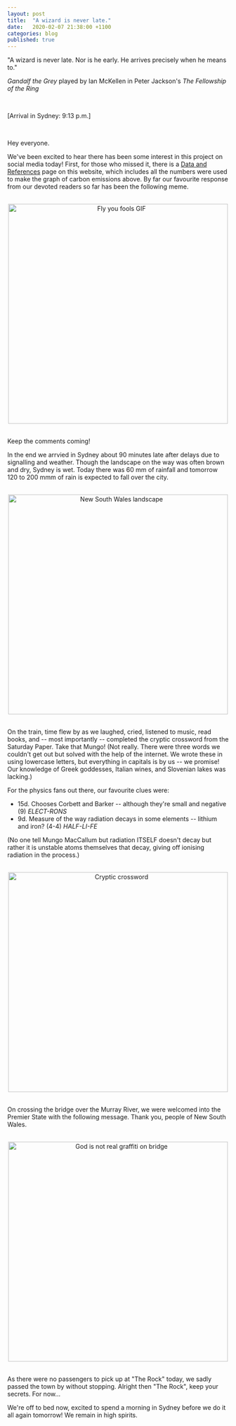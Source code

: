 ```yaml
---
layout: post
title:  "A wizard is never late."
date:   2020-02-07 21:38:00 +1100
categories: blog
published: true
---
```


"A wizard is never late. Nor is he early. He arrives precisely when he means to."

*Gandalf the Grey* played by Ian McKellen in Peter Jackson's *The Fellowship of the Ring*

<br>

[Arrival in Sydney: 9:13 p.m.]

<br>

Hey everyone.

We've been excited to hear there has been some interest in this project on social media today!
First, for those who missed it, there is a [Data and References](https://carbon-footprint.github.io/references/) page on this website, which includes all the numbers were used to make the graph of carbon emissions above.
By far our favourite response from our devoted readers so far has been the following meme.

<br>
<center>
<img src="https://media.giphy.com/media/ONostKY8aj8bK/source.gif" alt="Fly you fools GIF" width="500"/>
</center>
<br>

Keep the comments coming!

In the end we arrvied in Sydney about 90 minutes late after delays due to signalling and weather.
Though the landscape on the way was often brown and dry, Sydney is wet.
Today there was 60 mm of rainfall and tomorrow 120 to 200 mmm of rain is expected to fall over the city.

<br/>
<center>
<img src="../../../../assets/photos/20200207_222314.jpg" alt="New South Wales landscape" width="500"/>
</center>
<br/>

On the train, time flew by as we laughed, cried, listened to music, read books, and -- most importantly -- completed the cryptic crossword from the Saturday Paper.
Take that Mungo!
(Not really.
There were three words we couldn't get out but solved with the help of the internet.
We wrote these in using lowercase letters, but everything in capitals is by us -- we promise!
Our knowledge of Greek goddesses, Italian wines, and Slovenian lakes was lacking.)

For the physics fans out there, our favourite clues were:
* 15d. Chooses Corbett and Barker -- although they're small and negative (9) *ELECT-RONS*
* 9d. Measure of the way radiation decays in some elements -- lithium and iron? (4-4) *HALF-LI-FE*

(No one tell Mungo MacCallum but radiation ITSELF doesn't decay but rather it is unstable atoms themselves that decay, giving off ionising radiation in the process.)

<br/>
<center>
<img src="../../../../assets/photos/20200207_222326.jpg" alt="Cryptic crossword" width="500"/>
</center>
<br/>

On crossing the bridge over the Murray River, we were welcomed into the Premier State with the following message. 
Thank you, people of New South Wales.

<br/>
<center>
<img src="../../../../assets/photos/20200207_222321.jpg" alt="God is not real graffiti on bridge" width="500"/>
</center>
<br/>

As there were no passengers to pick up at "The Rock" today, we sadly passed the town by without stopping.
Alright then "The Rock", keep your secrets.
For now...

We're off to bed now, excited to spend a morning in Sydney before we do it all again tomorrow!
We remain in high spirits.

